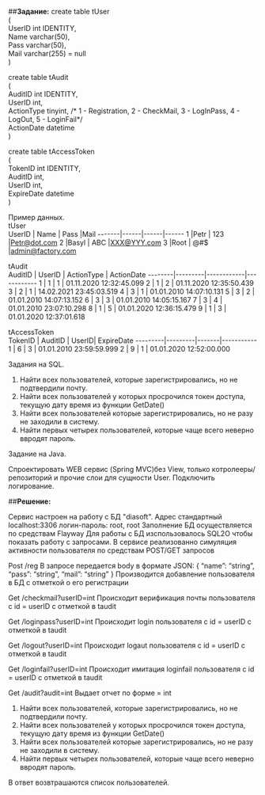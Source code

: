 ##**Задание:**
create table tUser <br>
            (<br>
             UserID int IDENTITY,<br>
             Name   varchar(50),<br>
             Pass   varchar(50),<br>
             Mail   varchar(255) = null<br>
             )

create table tAudit<br>
             (<br>
             AuditID     int IDENTITY,<br>
             UserID      int,<br>
             ActionType  tinyint,  /* 1 - Registration, 2 - CheckMail, 3 - LogInPass, 4 - LogOut, 5 - LoginFail*/<br>
             ActionDate  datetime<br>
             )<br>

create table tAccessToken<br>
             (<br>
             TokenID    int IDENTITY,<br>
             AuditID    int,<br>
             UserID     int,<br>
             ExpireDate datetime<br>
             )<br>

Пример данных.<br>
tUser<br>
UserID | Name | Pass |Mail
-------|------|------|------
1       |Petr |  123 |Petr@dot.com
2       |Basyl | ABC |XXX@YYY.com
3       |Root  | @#$ |admin@factory.com


tAudit<br>
AuditID |  UserID | ActionType | ActionDate
--------|---------|------------|------------
1        | 1      | 1          | 01.11.2020 12:32:45.099
2        | 1      | 2          | 01.11.2020 12:35:50.439
3        | 2      | 1          | 14.02.2021 23:45:03.519
4        | 3      | 1          | 01.01.2010 14:07:10.131
5        | 3      | 2          | 01.01.2010 14:07:13.152
6        | 3      | 3          | 01.01.2010 14:05:15.167
7        | 3      | 4          | 01.01.2010 23:07:10.298
8        | 1      | 5          | 01.01.2020 12:36:15.479
9        | 1      | 3          | 01.01.2020 12:37:01.618


tAccessToken<br>
TokenID  | AuditID | UserID| ExpireDate
---------|---------|-------|-----------
1      |   6     |   3   |   01.01.2010 23:59:59.999
2      |   9     |   1   |  01.01.2020 12:52:00.000

Задания на SQL.<br>

1. Найти всех пользователей, которые зарегистрировались, но не подтвердили почту.<br>
2. Найти всех пользователей у которых просрочился токен доступа, текущую дату время из функции GetDate()<br>
3. Найти всех пользователей которые зарегистрировались, но не разу не заходили в систему.<br>
4. Найти первых четырех пользователей, которые чаще всего неверно ввродят пароль.<br>

Задание на Java.

Спроектировать WEB сервис (Spring MVC)без View, только котролееры/репозиторий и прочие слои для сущности User.
Подключить логирование.

##**Решение:**

Сервис настроен на работу с БД "diasoft". Адрес стандартный localhost:3306 логин-пароль: root, root
Заполнение БД осуществляется по средствам Flayway
Для работы с БД изспользовалось SQL2O чтобы показать работу с запросами.
В сервисе реализованно симуляция активности пользователя по средствам POST/GET запросов

Post /reg
В запросе передается body в формате JSON:
{
“name”: “string”,
“pass”: “string”,
“mail”: “string”
}
Производится добавление пользователя в БД с отметкой о его регистрации

Get /checkmail?userID=int
Происходит верификация почты пользователя с id = userID с отметкой в taudit

Get /loginpass?userID=int
Происходит login пользователя с id = userID с отметкой в taudit

Get /logout?userID=int
Происходит logaut пользователя с id = userID с отметкой в taudit

Get /loginfail?userID=int
Происходит имитация loginfail пользователя с id = userID с отметкой в taudit

Get /audit?audit=int
Выдает отчет по форме = int
1. Найти всех пользователей, которые зарегистрировались, но не подтвердили почту.
2. Найти всех пользователей у которых просрочился токен доступа, текущую дату время из функции GetDate()
3. Найти всех пользователей которые зарегистрировались, но не разу не заходили в систему.
4. Найти первых четырех пользователей, которые чаще всего неверно ввродят пароль. 

В ответ возвтрашаются список пользователей.
